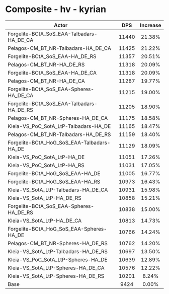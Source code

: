 # Composite - hv - kyrian
| Actor | DPS | Increase |
|---|:---:|:---:|
|Forgelite-BCtA_SoS_EAA-Talbadars-HA_DE_CA|11440|21.38%|
|Pelagos-CM_BT_NR-Talbadars-HA_DE_CA|11425|21.22%|
|Forgelite-BCtA_SoS_EAA-HA_DE_RS|11357|20.51%|
|Pelagos-CM_BT_NR-HA_DE_RS|11318|20.09%|
|Forgelite-BCtA_SoS_EAA-HA_DE_CA|11318|20.09%|
|Pelagos-CM_BT_NR-HA_DE_CA|11287|19.77%|
|Forgelite-BCtA_SoS_EAA-Spheres-HA_DE_CA|11215|19.00%|
|Forgelite-BCtA_SoS_EAA-Talbadars-HA_DE_RS|11205|18.90%|
|Pelagos-CM_BT_NR-Spheres-HA_DE_CA|11175|18.58%|
|Kleia-VS_PoC_SotA_LtP-Talbadars-HA_DE|11165|18.47%|
|Pelagos-CM_BT_NR-Talbadars-HA_DE_RS|11159|18.40%|
|Forgelite-BCtA_HoG_SoS_EAA-Talbadars-HA_DE|11129|18.09%|
|Kleia-VS_PoC_SotA_LtP-HA_DE|11051|17.26%|
|Kleia-VS_PoC_SotA_LtP-HA_RS|11031|17.05%|
|Forgelite-BCtA_HoG_SoS_EAA-HA_DE|11005|16.77%|
|Forgelite-BCtA_HoG_SoS_EAA-HA_RS|10973|16.43%|
|Kleia-VS_SotA_LtP-Talbadars-HA_DE_CA|10931|15.98%|
|Kleia-VS_SotA_LtP-HA_DE_RS|10858|15.21%|
|Forgelite-BCtA_SoS_EAA-Spheres-HA_DE_RS|10838|15.00%|
|Kleia-VS_SotA_LtP-HA_DE_CA|10813|14.73%|
|Forgelite-BCtA_HoG_SoS_EAA-Spheres-HA_DE|10766|14.24%|
|Pelagos-CM_BT_NR-Spheres-HA_DE_RS|10762|14.20%|
|Kleia-VS_SotA_LtP-Talbadars-HA_DE_RS|10697|13.50%|
|Kleia-VS_PoC_SotA_LtP-Spheres-HA_DE|10639|12.89%|
|Kleia-VS_SotA_LtP-Spheres-HA_DE_CA|10576|12.22%|
|Kleia-VS_SotA_LtP-Spheres-HA_DE_RS|10201|8.24%|
|Base|9424|0.00%|

